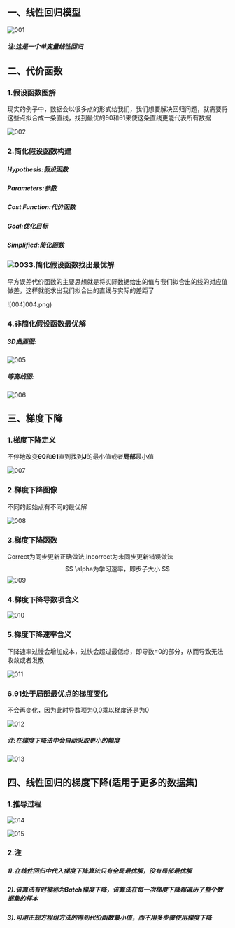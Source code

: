 ## 一、线性回归模型

![001](001.png)

##### 注:这是一个单变量线性回归

## 二、代价函数

### 1.假设函数图解

现实的例子中，数据会以很多点的形式给我们，我们想要解决回归问题，就需要将这些点拟合成一条直线，找到最优的θ0和θ1来使这条直线更能代表所有数据

![002](002.png)

### 2.简化假设函数构建

##### Hypothesis:假设函数

##### Parameters:参数

##### Cost Function:代价函数

##### Goal:优化目标

##### Simplified:简化函数

### ![003](003.png)3.简化假设函数找出最优解

平方误差代价函数的主要思想就是将实际数据给出的值与我们拟合出的线的对应值做差，这样就能求出我们拟合出的直线与实际的差距了

![004]004.png)

### 4.非简化假设函数最优解

##### 3D曲面图:

![005](005.png)

##### 等高线图:

![006](006.png)

## 三、梯度下降

### 1.梯度下降定义

不停地改变**θ0**和**θ1**直到找到**J**的最小值或者**局部**最小值

![007](007.png)

### 2.梯度下降图像

不同的起始点有不同的最优解

![008](008.png)

### 3.梯度下降函数

Correct为同步更新正确做法,Incorrect为未同步更新错误做法
$$
\alpha为学习速率，即步子大小
$$
![009](009.png)

### 4.梯度下降导数项含义



![010](010.png)

### 5.梯度下降速率含义

下降速率过慢会增加成本，过快会超过最低点，即导数=0的部分，从而导致无法收敛或者发散

![011](011.png)

### 6.θ1处于局部最优点的梯度变化

不会再变化，因为此时导数项为0,0乘以梯度还是为0

![012](012.png)

##### 注:在梯度下降法中会自动采取更小的幅度

![013](013.png)

## 四、线性回归的梯度下降(适用于更多的数据集)

### 1.推导过程

![014](014.png)

![015](015.png)

### 2.注

##### 1).在线性回归中代入梯度下降算法只有全局最优解，没有局部最优解

##### 2).该算法有时被称为Batch梯度下降，该算法在每一次梯度下降都遍历了整个数据集的样本

##### 3).可用正规方程组方法的得到代价函数最小值，而不用多步骤使用梯度下降
